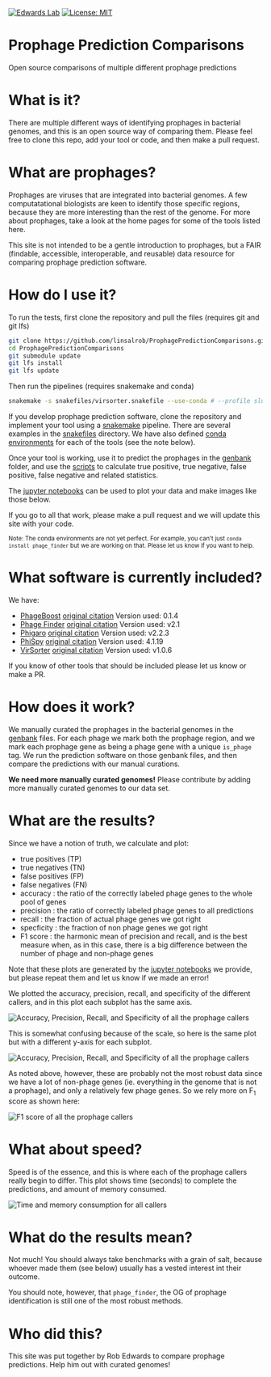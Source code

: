 [![Edwards Lab](https://img.shields.io/badge/Bioinformatics-EdwardsLab-03A9F4)](https://edwards.sdsu.edu/research)
[![License: MIT](https://img.shields.io/badge/License-MIT-yellow.svg)](https://opensource.org/licenses/MIT)



# Prophage Prediction Comparisons

Open source comparisons of multiple different prophage predictions

# What is it?

There are multiple different ways of identifying prophages in bacterial genomes, and this is an open source way of comparing them. Please feel free to clone this repo, add your tool or code, and then make a pull request.

# What are prophages?

Prophages are viruses that are integrated into bacterial genomes. A few computatational biologists are keen to identify those specific regions, because they are more interesting than the rest of the genome. For more about prophages, take a look at the home pages for some of the tools listed here.

This site is not intended to be a gentle introduction to prophages, but a FAIR (findable, accessible, interoperable, and reusable) data resource for comparing prophage prediction software.

# How do I use it?

To run the tests, first clone the repository and pull the files (requires git and git lfs)
```bash
git clone https://github.com/linsalrob/ProphagePredictionComparisons.git
cd ProphagePredictionComparisons
git submodule update
git lfs install
git lfs update
```
Then run the pipelines (requires snakemake and conda)
```bash
snakemake -s snakefiles/virsorter.snakefile --use-conda # --profile slurm or -j 16 etc...
```

If you develop prophage prediction software, clone the repository and implement your tool using a [snakemake](https://snakemake.readthedocs.io/) pipeline. 
There are several examples in the [snakefiles](snakefiles) directory. 
We have also defined [conda environments](conda/) for each of the tools (see the note below). 

Once your tool is working, use it to predict the prophages in the [genbank](genbank) folder, and use the [scripts](scripts) 
to calculate true positive, true negative, false positive, false negative and related statistics.

The [jupyter notebooks](jupyter_notebooks) can be used to plot your data and make images like those below.

If you go to all that work, please make a pull request and we will update this site with your code.

<small>Note: The conda environments are not yet perfect. For example, you can't just `conda install phage_finder` but we are working on that. 
Please let us know if you want to help.</small>

# What software is currently included?

We have:
 - [PhageBoost](http://phageboost.ml) [original citation](https://www.biorxiv.org/content/10.1101/2020.08.09.243022v1.full.pdf) Version used: 0.1.4
 - [Phage Finder](http://phage-finder.sourceforge.net/) [original citation](https://www.ncbi.nlm.nih.gov/pmc/articles/PMC1635311/) Version used: v2.1
 - [Phigaro](https://github.com/bobeobibo/phigaro) [original citation](https://academic.oup.com/bioinformatics/article-abstract/36/12/3882/5822875?redirectedFrom=fulltext) Version used: v2.2.3
 - [PhiSpy](https://github.com/linsalrob/phispy) [original citation](https://pubmed.ncbi.nlm.nih.gov/22584627/) Version used: 4.1.19
 - [VirSorter](https://github.com/simroux/VirSorter) [original citation](https://peerj.com/articles/985/)  Version used: v1.0.6

If you know of other tools that should be included please let us know or make a PR.

# How does it work?

We manually curated the prophages in the bacterial genomes in the [genbank](genbank/) files. For each phage we mark both the prophage region, and we mark each prophage gene as being a phage gene with a unique `is_phage` tag. We run the prediction software on those genbank files, and then compare the predictions with our manual curations.

**We need more manually curated genomes!** Please contribute by adding more manually curated genomes to our data set.

# What are the results?

Since we have a notion of truth, we calculate and plot:

 - true positives (TP)
 - true negatives (TN)
 - false positives (FP)
 - false negatives (FN)
 - accuracy : the ratio of the correctly labeled phage genes to the whole pool of genes
 - precision : the ratio of correctly labeled phage genes to all predictions
 - recall : the fraction of actual phage genes we got right
 - specficity : the fraction of non phage genes we got right
 - F1 score : the harmonic mean of precision and recall, and is the best measure when, as in this case, there is a big difference between the number of phage and non-phage genes

Note that these plots are generated by the [jupyter notebooks](jupyter_notebooks) we provide, but please repeat them and let us know if we made an error!

We plotted the accuracy, precision, recall, and specificity of the different callers, and in this plot each subplot has the same axis.

![Accuracy, Precision, Recall, and Specificity of all the prophage callers](img/sensitivity_specificity.png "Accuracy, Precision, Recall, and Specificity of the prophage callers (clockwise from top left)")


This is somewhat confusing because of the scale, so here is the same plot but with a different y-axis for each subplot.

 
![Accuracy, Precision, Recall, and Specificity of all the prophage callers](img/sensitivity_specificity_rel.png "Accuracy, Precision, Recall, and Specificity of the prophage callers (clockwise from top left)")

As noted above, however, these are probably not the most robust data since we have a lot of non-phage genes (ie. everything in the genome that is not a prophage), and only a relatively few phage genes. So we rely more on F<sub>1</sub> score as shown here:


![F1 score of all the prophage callers](img/f1_score.png "F1 score of the prophage callers")

# What about speed?

Speed is of the essence, and this is where each of the prophage callers really begin to differ. This plot shows time (seconds) to complete the predictions, and amount of memory consumed.

![Time and memory consumption for all callers](img/timing.png "Timing and memory consumption")



# What do the results mean?

Not much! You should always take benchmarks with a grain of salt, because whoever made them (see below) usually has a vested interest int their outcome.

You should note, however, that `phage_finder`, the OG of prophage identification is still one of the most robust methods.

# Who did this?

This site was put together by Rob Edwards to compare prophage predictions. Help him out with curated genomes!
